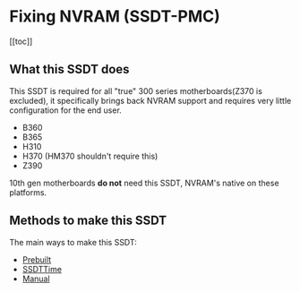 # Fixing NVRAM (SSDT-PMC)

[[toc]]

## What this SSDT does

This SSDT is required for all "true" 300 series motherboards(Z370 is excluded), it specifically brings back NVRAM support and requires very little configuration for the end user.

* B360
* B365
* H310
* H370 (HM370 shouldn't require this)
* Z390

10th gen motherboards **do not** need this SSDT, NVRAM's native on these platforms.

## Methods to make this SSDT

The main ways to make this SSDT:

* [Prebuilt](/Universal/nvram-methods/prebuilt.md)
* [SSDTTime](/Universal/nvram-methods/ssdttime.md)
* [Manual](/Universal/nvram-methods/manual.md)
